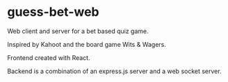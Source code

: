 # guess-bet-web
Web client and server for a bet based quiz game.

Inspired by Kahoot and the board game Wits & Wagers.

Frontend created with React.

Backend is a combination of an express.js server and a web socket server.
